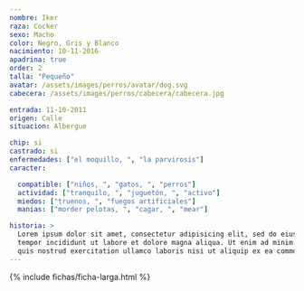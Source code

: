 ```yaml
---
nombre: Iker
raza: Cocker
sexo: Macho
color: Negro, Gris y Blanco
nacimiento: 10-11-2016
apadrina: true
order: 2
talla: "Pequeño"
avatar: /assets/images/perros/avatar/dog.svg
cabecera: /assets/images/perros/cabecera/cabecera.jpg

entrada: 11-10-2011
origen: Calle
situacion: Albergue

chip: si
castrado: si
enfermedades: ["el moquillo, ", "la parvirosis"]
caracter:

  compatible: ["niños, ", "gatos, ", "perros"]
  actividad: ["tranquilo, ", "juguetón, ", "activo"]
  miedos: ["truenos, ", "fuegos artificiales"]
  manias: ["morder pelotas, ", "cagar, ", "mear"]

historia: >
  Lorem ipsum dolor sit amet, consectetur adipisicing elit, sed do eiusmod
  tempor incididunt ut labore et dolore magna aliqua. Ut enim ad minim veniam,
  quis nostrud exercitation ullamco laboris nisi ut aliquip ex ea commodo consequat.
---
```


{% include fichas/ficha-larga.html %}
